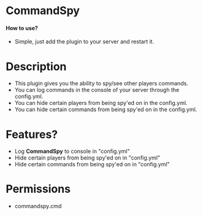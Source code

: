 # CommandSpy

#### How to use?
- Simple, just add the plugin to your server and restart it.

# Description
- This plugin gives you the ability to spy/see other players commands.
- You can log commands in the console of your server through the config.yml.
- You can hide certain players from being spy'ed on in the config.yml.
- You can hide certain commands from being spy'ed on in the config.yml.

# Features?
 - Log **CommandSpy** to console in "config.yml"
 - Hide certain players from being spy'ed on in "config.yml"
 - Hide certain commands from being spy'ed on in "config.yml"

# Permissions

- commandspy.cmd
